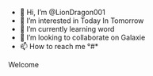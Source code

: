 - 👋 Hi, I’m @LionDragon001
- 👀 I’m interested in Today In Tomorrow
- 🌱 I’m currently learning word
- 💞️ I’m looking to collaborate on Galaxie
- 📫 How to reach me °#*

<!---
LionDragon001/LionDragon001 is a ✨ special ✨ repository because its `README.md` (this file) appears on your GitHub profile.
You can click the Preview link to take a look at your changes.
--->
Welcome 
